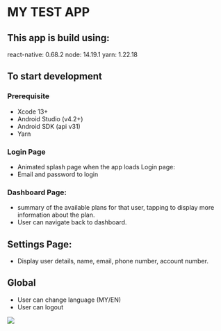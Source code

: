 # MY TEST APP

## This app is build using:

react-native: 0.68.2
node: 14.19.1
yarn: 1.22.18

## To start development

### Prerequisite
- Xcode 13+
- Android Studio (v4.2+)
- Android SDK (api v31)
- Yarn

### Login Page
- Animated splash page when the app loads Login page:
- Email and password to login

### Dashboard Page:
- summary of the available plans for that user, tapping to display more information about the plan. 
- User can navigate back to dashboard.


## Settings Page:
- Display user details, name, email, phone number, account number.

## Global
- User can change language (MY/EN)
- User can logout

![](demo.gif)